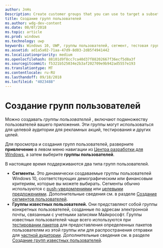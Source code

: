 ```yaml
---
author: JnHs
Description: Create customer groups that you can use to target a subset of your app's customer base for promotions, testing, or other purposes.
title: Создание групп пользователей
ms.author: wdg-dev-content
ms.date: 08/07/2018
ms.topic: article
ms.prod: windows
ms.technology: uwp
keywords: Windows 10, UWP, группы пользователей, сегмент, тестовая группа, группы известных пользователей
ms.assetid: ad1a5a02-71aa-47d9-8d03-2d85f4941442
ms.localizationpriority: medium
ms.openlocfilehash: 88101d9f8cc7ca40d37f88202667f36ecf5d8a3f
ms.sourcegitcommit: f5321b525034e2b3af202709e9b942ad5557e193
ms.translationtype: MT
ms.contentlocale: ru-RU
ms.lasthandoff: 09/18/2018
ms.locfileid: "4023488"
---
```

# <a name="create-customer-groups"></a>Создание групп пользователей

Можно создавать *группы пользователей* , включают подмножеству пользователей вашего приложения. Эти группы могут использоваться для целевой аудитории для рекламных акций, тестирования и других целей.

Для просмотра и создания групп пользователей, разверните **привлечение** в левом меню навигации из [Центра разработки для Windows](https://partner.microsoft.com/dashboard), а затем выберите **группы пользователей**.

В настоящее время поддерживаются два типа групп пользователей.

- **Сегменты.** Это динамически создаваемые группы пользователей Windows 10, соответствующих демографическим или финансовым критериям, которые вы можете выбирать. Сегменты обычно используются с [push-уведомлениями](send-push-notifications-to-your-apps-customers.md) или [целевыми предложениями](use-targeted-offers-to-maximize-engagement-and-conversions.md). Дополнительные сведения см. в разделе [Создание сегментов пользователей](create-customer-segments.md).
- **Группы известных пользователей.** Они представляют собой группы конкретных пользователей, созданные по адресам электронной почты, связанным с учетными записями Майкрософт. Группы известных пользователей чаще всего используются при [тестировании пакетов](package-flights.md) для предоставления определенных пакетов пользователям из этой группы или для распространения отправки для [частной аудитории](choose-visibility-options.md#audience). Дополнительные сведения см. в разделе [Создание групп известных пользователей](create-known-user-groups.md).

